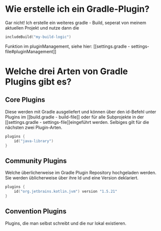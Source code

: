 # Wie erstelle ich ein Gradle-Plugin?
Gar nicht! Ich erstelle ein weiteres gradle - Build, seperat von meinem aktuellen Projekt und nutze dann die

```Kotlin
includeBuild("my-build-logic")
```

Funktion im pluginManagement, siehe hier: [[settings.gradle - settings-file#pluginManagement]]

# Welche drei Arten von Gradle Plugins gibt es?
## Core Plugins
Diese werden mit Gradle ausgeliefert und können über den id-Befehl unter Plugins im [[build.gradle - build-file]] oder für alle Subprojekte in der [[settings.gradle - settings-file]]eingeführt werden. Selbiges gilt für die nächsten zwei Plugin-Arten.

```Kotlin
plugins {
	id("java-library")
}
```

## Community Plugins
Welche überlicherweise im Gradle Plugin Repository hochgeladen werden. Sie werden üblicherweise über ihre Id und eine Version deklariert.
```Kotlin
plugins {
	id("org.jetbrains.kotlin.jvm") version "1.5.21"
}
```

## Convention Plugins
Plugins, die man selbst schreibt und die nur lokal existieren.